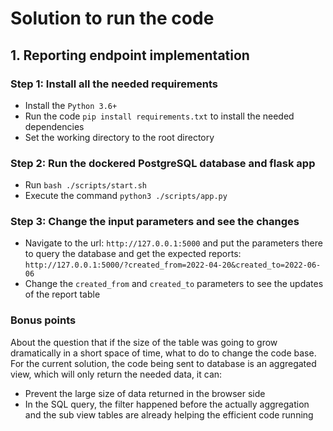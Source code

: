 # Solution to run the code

## 1. Reporting endpoint implementation
### Step 1: Install all the needed requirements
- Install the `Python 3.6+`
- Run the code `pip install requirements.txt` to install the needed dependencies
- Set the working directory to the root directory

### Step 2: Run the dockered PostgreSQL database and flask app
- Run `bash ./scripts/start.sh`
- Execute the command `python3 ./scripts/app.py`

### Step 3: Change the input parameters and see the changes 
- Navigate to the url: `http://127.0.0.1:5000` and put the parameters there to query the database and get the expected reports: `http://127.0.0.1:5000/?created_from=2022-04-20&created_to=2022-06-06`
- Change the `created_from` and `created_to` parameters to see the updates of the report table

### Bonus points
About the question that if the size of the table was going to grow dramatically in a short space of time, what to do to change the code base. For the current solution, the code being sent to database is an aggregated view, which will only return the needed data, it can:
- Prevent the large size of data returned in the browser side
- In the SQL query, the filter happened before the actually aggregation and the sub view tables are already helping the efficient code running